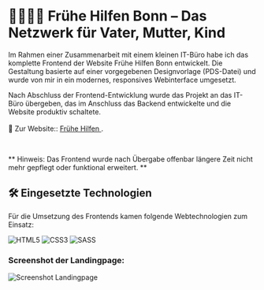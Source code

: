 # 👨‍👩‍👧‍👦 Frühe Hilfen Bonn – Das Netzwerk für Vater, Mutter, Kind

Im Rahmen einer Zusammenarbeit mit einem kleinen IT-Büro habe ich das komplette Frontend der Website Frühe Hilfen Bonn entwickelt. Die Gestaltung basierte auf einer vorgegebenen Designvorlage (PDS-Datei) und wurde von mir in ein modernes, responsives Webinterface umgesetzt.

Nach Abschluss der Frontend-Entwicklung wurde das Projekt an das IT-Büro übergeben, das im Anschluss das Backend entwickelte und die Website produktiv schaltete.
<br>
<br>
🔗 Zur Website:: <a target="_blank" href="https://fruehehilfen-bonn.de/"> Frühe Hilfen </a>. 

<br>

** Hinweis: Das Frontend wurde nach Übergabe offenbar längere Zeit nicht mehr gepflegt oder funktional erweitert. **
<br>

## 🛠️ Eingesetzte Technologien
Für die Umsetzung des Frontends kamen folgende Webtechnologien zum Einsatz:
<br>

![HTML5](https://img.shields.io/badge/html5-%23E34F26.svg?style=for-the-badge&logo=html5&logoColor=white)
![CSS3](https://img.shields.io/badge/css3-%231572B6.svg?style=for-the-badge&logo=css3&logoColor=white)
![SASS](https://img.shields.io/badge/SASS-hotpink.svg?style=for-the-badge&logo=SASS&logoColor=white)


### Screenshot der Landingpage:

![Screenshot Landingpage](https://github.com/user-attachments/assets/fc17aa9c-5c3a-4b30-8877-d2480c846423)

<br>
<br>

